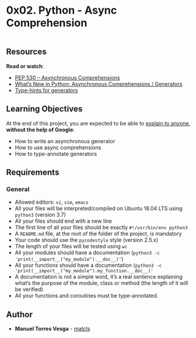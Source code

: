 <h1 class="gap">0x02. Python - Async Comprehension</h1>

<img src="https://holbertonintranet.s3.amazonaws.com/uploads/medias/2019/12/ee85b9f67c384e29525b.png?X-Amz-Algorithm=AWS4-HMAC-SHA256&X-Amz-Credential=AKIARDDGGGOUWMNL5ANN%2F20211020%2Fus-east-1%2Fs3%2Faws4_request&X-Amz-Date=20211020T160118Z&X-Amz-Expires=86400&X-Amz-SignedHeaders=host&X-Amz-Signature=dbf5d559b02c4d08a360ca1dead31637853c9b14f00b21ab084dc1dac56aae40" alt="" style="" />

<h2>Resources</h2>

<p><strong>Read or watch</strong>:</p>

<ul>
<li><a href="https://www.python.org/dev/peps/pep-0530/" title="PEP 530 -- Asynchronous Comprehensions" target="_blank">PEP 530 &ndash; Asynchronous Comprehensions</a></li>
<li><a href="https://www.blog.pythonlibrary.org/2017/02/14/whats-new-in-python-asynchronous-comprehensions-generators/" title="What’s New in Python: Asynchronous Comprehensions / Generators" target="_blank">What’s New in Python: Asynchronous Comprehensions / Generators</a></li>
<li><a href="https://stackoverflow.com/questions/42531143/type-hinting-generator-in-python-3-6" title="Type-hints for generators" target="_blank">Type-hints for generators</a></li>
</ul>

<h2>Learning Objectives</h2>

<p>At the end of this project, you are expected to be able to <a href="/rltoken/xCJWO35az8SUEVGH71omWQ" title="explain to anyone" target="_blank">explain to anyone</a>, <strong>without the help of Google</strong>:</p>

<ul>
<li>How to write an asynchronous generator</li>
<li>How to use async comprehensions</li>
<li>How to type-annotate generators</li>
</ul>

<h2>Requirements</h2>

<h3>General</h3>

<ul>
<li>Allowed editors: <code>vi</code>, <code>vim</code>, <code>emacs</code></li>
<li>All your files will be interpreted/compiled on Ubuntu 18.04 LTS using <code>python3</code> (version 3.7)</li>
<li>All your files should end with a new line</li>
<li>The first line of all your files should be exactly <code>#!/usr/bin/env python3</code></li>
<li>A <code>README.md</code> file, at the root of the folder of the project, is mandatory</li>
<li>Your code should use the <code>pycodestyle</code> style (version 2.5.x)</li>
<li>The length of your files will be tested using <code>wc</code></li>
<li>All your modules should have a documentation (<code>python3 -c &#39;print(__import__(&quot;my_module&quot;).__doc__)&#39;</code>)</li>
<li>All your functions should have a documentation (<code>python3 -c &#39;print(__import__(&quot;my_module&quot;).my_function.__doc__)&#39;</code></li>
<li>A documentation is not a simple word, it&rsquo;s a real sentence explaining what&rsquo;s the purpose of the module, class or method (the length of it will be verified)</li>
<li>All your functions and coroutines must be type-annotated.</li>
</ul>

</div>

## Author
* **Manuel Torres Vesga** - [matcls](https://github.com/matcls)